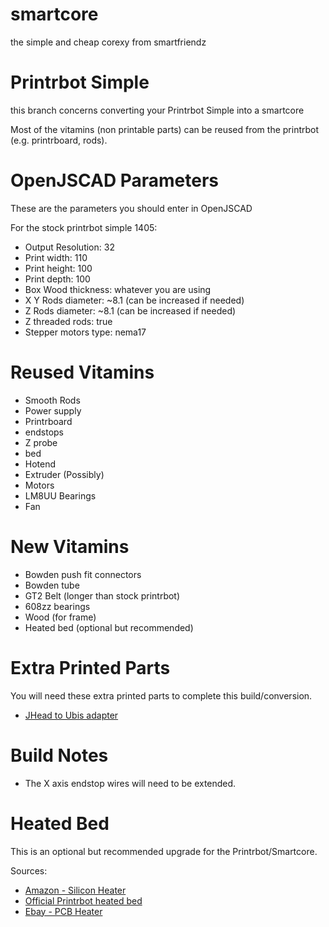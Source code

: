# smartcore
the simple and cheap corexy from smartfriendz

# Printrbot Simple
this branch concerns converting your Printrbot Simple into a smartcore

Most of the vitamins (non printable parts) can be reused from the printrbot (e.g. printrboard, rods).

# OpenJSCAD Parameters
These are the parameters you should enter in OpenJSCAD

For the stock printrbot simple 1405:

* Output Resolution: 32
* Print width: 110
* Print height: 100
* Print depth: 100
* Box Wood thickness: whatever you are using
* X Y Rods diameter: ~8.1 (can be increased if needed)
* Z Rods diameter: ~8.1 (can be increased if needed)
* Z threaded rods: true
* Stepper motors type: nema17

# Reused Vitamins
* Smooth Rods
* Power supply
* Printrboard
* endstops
* Z probe
* bed
* Hotend
* Extruder (Possibly)
* Motors
* LM8UU Bearings
* Fan

# New Vitamins
* Bowden push fit connectors
* Bowden tube
* GT2 Belt (longer than stock printrbot)
* 608zz bearings
* Wood (for frame)
* Heated bed (optional but recommended)

# Extra Printed Parts
You will need these extra printed parts to complete this build/conversion.

* [JHead to Ubis adapter](https://github.com/lordofhyphens/jheadtoubis/blob/master/ubis_jhead_adapter_bracket.stl)

# Build Notes
* The X axis endstop wires will need to be extended.

# Heated Bed
This is an optional but recommended upgrade for the Printrbot/Smartcore.

Sources:
* [Amazon - Silicon Heater](http://www.amazon.com/100x100mm-Silicone-Rubber-Heater-Printer/dp/B00I50G4O8)
* [Official Printrbot heated bed](http://printrbot.com/shop/heated-bed-upgrade-for-makers-kit-1405/)
* [Ebay - PCB Heater](http://www.ebay.com/itm/Prewired-Heatbed-For-Printrbot-Simple-4-65-X-7-25-Heated-Bed-for-3D-Printing-/251620873437?pt=LH_DefaultDomain_0&hash=item3a95c5d4dd)
